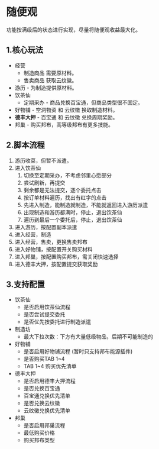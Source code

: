 # 随便观

功能按满级后的状态进行实现，尽量将随便观收益最大化。

## 1.核心玩法

- 经营
  - 制造商品 需要原材料。
  - 售卖商品 获取云纹徽。
- 游历 - 为制造提供原材料。
- 饮茶仙
  - 定期采办 - 商品兑换百宝通，但商品类型很不固定。
- 好物铺 - 空洞物资 和 云纹徽 换取制造材料。
- **德丰大押** - 百宝通 和 云纹徽 兑换周期奖励。
- 邦巢 - 购买邦布，高等级邦布有更多技能。

## 2.脚本流程

1. 游历收菜，但暂不派遣。
2. 进入饮茶仙
   1. 切换至定期采办，不考虑邻里心愿部分
   2. 尝试刷新，再提交
   3. 剩余都是无法提交，逐个委托点击
   4. 按订单材料遍历，找出有红字的点击
   5. 先进入制造，能制造就制造，不能就返回进入游历派遣
   6. 出现制造和游历都满时，停止，退出饮茶仙
   7. 遍历到最后一个委托后，停止，退出饮茶仙
3. 进入游历，按配置副本派遣
4. 进入经营，制造
5. 进入经营，售卖，更换售卖邦布
6. 进入好物铺，按配置开关购买材料
7. 进入邦巢，按配置购买邦布，需关闭快速选择
8. 进入德丰大押，按配置提交获取奖励

## 3.支持配置

- 饮茶仙
    - 是否启用饮茶仙流程
    - 是否尝试提交委托
    - 是否优先按委托进行制造派遣
- 制造坊
  - 最大下拉次数：下方有大量低级物品，后期不可能制造的
- 好物铺
  - 是否启用好物铺流程 (暂时只支持邦布能源插件)
  - 是否购买TAB 1~4
  - TAB 1~4 购买优先清单
- 德丰大押
  - 是否启用德丰大押流程
  - 是否兑换百宝通
  - 百宝通兑换优先清单
  - 是否兑换云纹徽
  - 云纹徽兑换优先清单
- 邦巢
  - 是否启用邦巢流程
  - 最低购买价格
  - 购买邦布类型